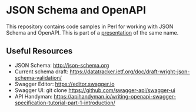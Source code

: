 # JSON Schema and OpenAPI

This repository contains code samples in Perl for working with JSON Schema and OpenAPI. This is part of a [presentation](https://scottw.github.io/presentations/json-schema-openapi/) of the same name.

## Useful Resources

* JSON Schema: http://json-schema.org
* Current schema draft: https://datatracker.ietf.org/doc/draft-wright-json-schema-validation/
* Swagger Editor: https://editor.swagger.io
* Swagger UI: git clone https://github.com/swagger-api/swagger-ui
* API Handyman: https://apihandyman.io/writing-openapi-swagger-specification-tutorial-part-1-introduction/
